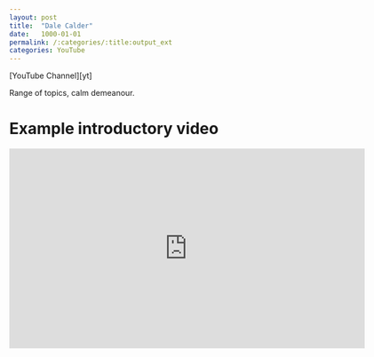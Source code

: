 ```yaml
---
layout: post
title:  "Dale Calder"
date:   1000-01-01
permalink: /:categories/:title:output_ext
categories: YouTube
---
```


<script src="https://apis.google.com/js/platform.js"></script>
<div class="g-ytsubscribe" data-channelid=""UCe02R4jhI4YVd6rljP9uhrQ" data-layout="full" data-count="default"></div>
[YouTube Channel][yt]
<!-- <br/><br/> -->

Range of topics, calm demeanour.

Example introductory video
====
<iframe id='ivplayer' type='text/html' width='640' height='360'       src='https://www.invidio.us/watch?v=EzFj5qgbN00' frameborder='0'></iframe>

[yt]: https://www.youtube.com/channel/UCe02R4jhI4YVd6rljP9uhrQ
